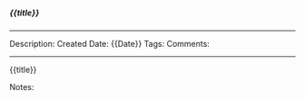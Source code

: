 ##### {{title}}

----
Description:
Created Date: {{Date}}
Tags:
Comments:

----


{{title}}

Notes:
